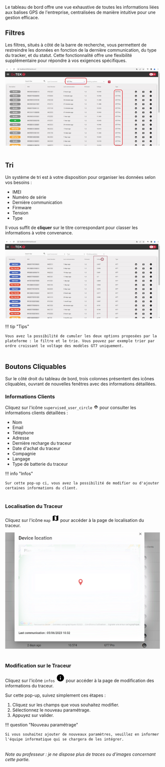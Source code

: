Le tableau de bord offre une vue exhaustive de toutes les informations liées aux balises GPS de l'entreprise, centralisées de manière intuitive pour une gestion efficace.

## **Filtres**

Les filtres, situés à côté de la barre de recherche, vous permettent de restreindre les données en fonction de la dernière communication, du type du tracker, et du statut. Cette fonctionnalité offre une flexibilité supplémentaire pour répondre à vos exigences spécifiques.

![Formulaire d'inscription](/images/filter.png)

<div style="height: 5px;"></div>

## **Tri**

Un système de tri est à votre disposition pour organiser les données selon vos besoins :

- IMEI
- Numéro de série
- Dernière communication
- Firmware
- Tension
- Type

Il vous suffit de **cliquer** sur le titre correspondant pour classer les informations à votre convenance.

![Exemple de tri](/images/trie.png)

!!! tip "Tips"

    Vous avez la possibilité de cumuler les deux options proposées par la plateforme : le filtre et le trie. Vous pouvez par exemple trier par ordre croissant le voltage des modèles GT7 uniquement.

<div style="height: 5px;"></div>

## **Boutons Cliquables**

Sur le côté droit du tableau de bord, trois colonnes présentent des icônes cliquables, ouvrant de nouvelles fenêtres avec des informations détaillées.

### **Informations Clients**

Cliquez sur l'icône `supervised_user_circle` ![Exemple de infos clients](/images/logo_cust_infos.png) pour consulter les informations clients détaillées :

- Nom
- Email
- Téléphone
- Adresse
- Dernière recharge du traceur
- Date d'achat du traceur
- Compagnie
- Langage
- Type de batterie du traceur

!!! info "Infos"

    Sur cette pop-up ci, vous avez la possibilité de modifier ou d'ajouter certaines informations du client.

<div style="height: 5px;"></div>

### **Localisation du Traceur**

Cliquez sur l'icône `map` ![Map](/images/map.svg) pour accéder à la page de localisation du traceur.

![Map](/images/map.png)

<div style="height: 5px;"></div>

### **Modification sur le Traceur**

Cliquez sur l'icône `infos` ![infos_client](/images/infos.svg) pour accéder à la page de modification des informations du traceur.

Sur cette pop-up, suivez simplement ces étapes :

1. Cliquez sur les champs que vous souhaitez modifier.
2. Sélectionnez le nouveau paramétrage.
3. Appuyez sur valider.

!!! question "Nouveau paramétrage"

    Si vous souhaitez ajouter de nouveaux paramètres, veuillez en informer l'équipe informatique qui se chargera de les intégrer.

<div style="height: 5px;"></div>

_Note au professeur : je ne dispose plus de traces ou d'images concernant cette partie._
